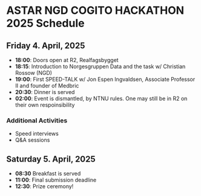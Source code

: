 # ASTAR NGD COGITO HACKATHON 2025 Schedule

## Friday 4. April, 2025

- **18:00**: Doors open at R2, Realfagsbygget
- **18:15**: Introduction to Norgesgruppen Data and the task w/ Christian Rossow (NGD)
- **19:00**: First SPEED-TALK w/ Jon Espen Ingvaldsen, Associate Professor II and founder of Medbric
- **20:30**: Dinner is served
- **02:00**: Event is dismantled, by NTNU rules. One may still be in R2 on their own respoinsibility

### Additional Activities

- Speed interviews
- Q&A sessions

## Saturday 5. April, 2025

- **08:30** Breakfast is served
- **11:00**: Final submission deadline
- **12:30**: Prize ceremony!